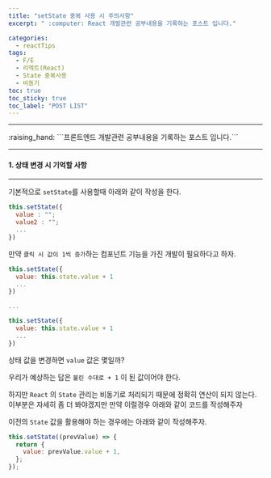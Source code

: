 ```yaml
---
title: "setState 중복 사용 시 주의사항"
excerpt: " :computer: React 개발관련 공부내용을 기록하는 포스트 입니다."

categories:
  - reactTips
tags:
  - F/E
  - 리엑트(React)
  - State 중복사용
  - 비동기
toc: true
toc_sticky: true
toc_label: "POST LIST"
---
```


<hr>
:raising_hand:  ```프론트엔드 개발관련 공부내용을 기록하는 포스트 입니다.```
<hr>

#### 1. 상태 변경 시 기억할 사항

---

기본적으로 `setState`를 사용할때 아래와 같이 작성을 한다.

```js
this.setState({
  value : "";
  value2 : "";
  ...
})
```

만약 `클릭 시 값이 1씩 증가`하는 컴포넌트 기능을 가진 개발이 필요하다고 하자.

```js
this.setState({
  value: this.state.value + 1
  ...
})

...

this.setState({
  value: this.state.value + 1
  ...
})

```

상태 값을 변경하면 `value` 값은 몇일까?

우리가 예상하는 답은 `불린 수대로 + 1` 이 된 값이어야 한다.

하지만 `React` 의 `State` 관리는 비동기로 처리되기 때문에 정확히 연산이 되지 않는다.
이부분은 자세히 좀 더 봐야겠지만 만약 이럴경우 아래와 같이 코드를 작성해주자

이전의 `State` 값을 활용해야 하는 경우에는 아래와 같이 작성해주자.

```js
this.setState((prevValue) => {
  return {
    value: prevValue.value + 1,
  };
});
```
